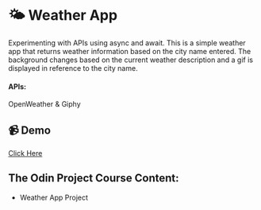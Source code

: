 # :sun_behind_small_cloud: Weather App
Experimenting with APIs using async and await. This is a simple weather app that returns weather information based on the city name entered. The background changes based on the current weather description and a gif is displayed in reference to the city name.

#### APIs:
OpenWeather & Giphy

## :video_camera: Demo
<a href="https://t-pirozzini.github.io/weather-app/">Click Here</a>

## The Odin Project Course Content:
* Weather App Project